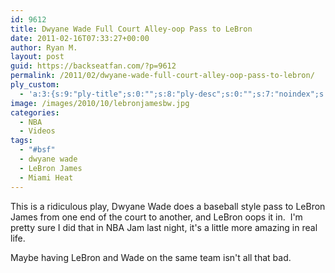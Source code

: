 ```yaml
---
id: 9612
title: Dwyane Wade Full Court Alley-oop Pass to LeBron
date: 2011-02-16T07:33:27+00:00
author: Ryan M.
layout: post
guid: https://backseatfan.com/?p=9612
permalink: /2011/02/dwyane-wade-full-court-alley-oop-pass-to-lebron/
ply_custom:
  - 'a:3:{s:9:"ply-title";s:0:"";s:8:"ply-desc";s:0:"";s:7:"noindex";s:0:"";}'
image: /images/2010/10/lebronjamesbw.jpg
categories:
  - NBA
  - Videos
tags:
  - "#bsf"
  - dwyane wade
  - LeBron James
  - Miami Heat
---
```


<div class="entry">
  <p>
    This is a ridiculous play, Dwyane Wade does a baseball style pass to LeBron James from one end of the court to another, and LeBron oops it in.  I'm pretty sure I did that in NBA Jam last night, it's a little more amazing in real life.
  </p>

  <p>
  </p>

  <p>
    Maybe having LeBron and Wade on the same team isn't all that bad.
  </p>
</div>

